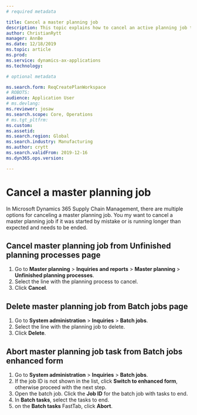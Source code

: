 ```yaml
---
# required metadata

title: Cancel a master planning job
description: This topic explains how to cancel an active planning job that uses built-in planning functionality.
author: ChristianRytt
manager: AnnBe
ms.date: 12/18/2019
ms.topic: article
ms.prod: 
ms.service: dynamics-ax-applications
ms.technology: 

# optional metadata

ms.search.form: ReqCreatePlanWorkspace
# ROBOTS: 
audience: Application User
# ms.devlang: 
ms.reviewer: josaw
ms.search.scope: Core, Operations
# ms.tgt_pltfrm: 
ms.custom: 
ms.assetid: 
ms.search.region: Global
ms.search.industry: Manufacturing
ms.author: crytt
ms.search.validFrom: 2019-12-16
ms.dyn365.ops.version: 

---
```


# Cancel a master planning job

In Microsoft Dynamics 365 Supply Chain Management, there are multiple options for canceling a master planning job. You my want to cancel a master planning job if it was started by mistake or is running longer than expected and needs to be ended.

## Cancel master planning job from **Unfinished planning processes** page
1. Go to **Master planning** > **Inquiries and reports** > **Master planning** > **Unfinished planning processes**.
2. Select the line with the planning process to cancel.
3. Click **Cancel**.

## Delete master planning job from **Batch jobs** page
1. Go to **System administration** > **Inquiries** > **Batch jobs**.
2. Select the line with the planning job to delete.
3. Click **Delete**.

## Abort master planning job task from **Batch jobs enhanced form**
1. Go to **System administration** > **Inquiries** > **Batch jobs**.
2. If the job ID is not shown in the list, click **Switch to enhanced form**, otherwise proceed with the next step.
3. Open the batch job. Click the **Job ID** for the batch job with tasks to end.
4. In **Batch tasks**, select the tasks to end.
5. on the **Batch tasks** FastTab, click **Abort**.
